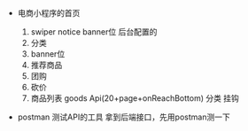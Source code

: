 - 电商小程序的首页
  1. swiper notice banner位
    后台配置的
  2. 分类
  3. banner位
  4. 推荐商品
  5. 团购
  6. 砍价
  7. 商品列表 goods Api(20+page+onReachBottom) 分类 挂钩

- postman
  测试API的工具 拿到后端接口，先用postman测一下